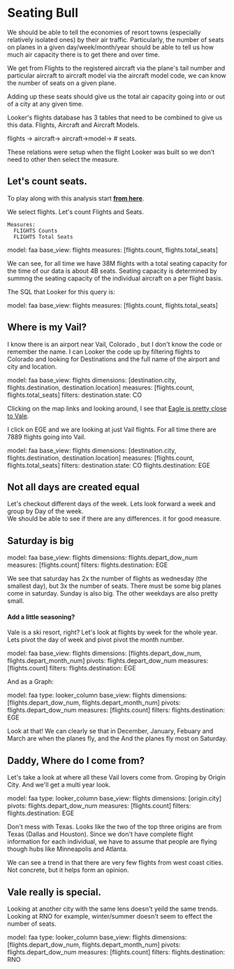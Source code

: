 # Seating Bull

We should be able to tell the economies of resort towns (especially relatively isolated ones) by their air traffic. 
Particularly, the number of seats on planes in a given day/week/month/year should be able to tell us how 
much air capacity there is to get there and over time.


We get from Flights to the registered aircraft via the plane's tail number and particular aircraft to 
aircraft model via the aircraft model code, we can know the number of seats on a given plane. 

Adding up these seats should give us the total air capacity going into or out of a city at any given
time.

Looker's flights database has 3 tables that need to be combined to give us this data. Flights, Aircraft and 
Aircraft Models.

flights -> aircraft-> aircraft->model-> # seats.

These relations were setup when the flight Looker was built so we don't need to other then select 
the measure.

## Let's count seats.

To play along with this analysis  start **[from here](/explore/faa/flights)**.

We select flights.  Let's count Flights and Seats.

    Measures:
      FLIGHTS Counts 
      FLIGHTS Total Seats
      

<look height="100" width="300">
  model: faa
  base_view: flights
  measures: [flights.count, flights.total_seats]
</look>

We can see, for all time we have 38M flights with a total seating capacity for the time of our data is about 
4B seats. Seating capacity is determined by summng the seating capacity of the individual aircraft on
a per flight basis.

The SQL that Looker for this query is:

<sql height="200" width="100%">
  model: faa
  base_view: flights
  measures: [flights.count, flights.total_seats]
</sql>


## Where is my Vail?

I know there is an airport near Vail, Colorado , but I don't know the code or remember the name. I can 
Looker the code up by filtering flights to Colorado and looking for Destinations and the full name of the 
airport and city and location.

<look height="250" width="100%">
  model: faa
  base_view: flights
  dimensions: [destination.city, flights.destination, destination.location]
  measures: [flights.count, flights.total_seats]
  filters:
    destination.state: CO
</look>


Clicking on the map links and looking around, I see that [Eagle is pretty close to Vale](http://osm.org/go/T2ABCb--?node=106849952).

I click on EGE and we are looking at just Vail flights. For all time there are 7889 flights going into Vail.

<look height="175" width="100%">
  model: faa
  base_view: flights
  dimensions: [destination.city, flights.destination, destination.location]
  measures: [flights.count, flights.total_seats]
  filters:
    destination.state: CO
    flights.destination: EGE
</look>



## Not all days are created equal

Let's checkout different days of the week.  Lets look forward a week and group by Day of the week.  
We should be able to see if there are any differences. 
it for good measure.

## Saturday is big

<look height="250" width="100%">
  model: faa
  base_view: flights
  dimensions: flights.depart_dow_num
  measures: [flights.count]
  filters:
    flights.destination: EGE
</look>


We see that saturday has 2x the number of flights as wednesday (the smallest day), but 3x the number of seats.  There must be some big planes come in saturday.  Sunday is also big.  The other weekdays are also pretty small.


#### Add a little seasoning?

Vale is a ski resort, right?  Let's look at flights by week for the whole year.  Lets pivot the day of week and pivot 
pivot the month number.


<look height="350" width="100%">
  model: faa
  base_view: flights
  dimensions: [flights.depart_dow_num, flights.depart_month_num]
  pivots: flights.depart_dow_num
  measures: [flights.count]
  filters:
    flights.destination: EGE
</look>


And as a Graph:

<look height="350" width="100%">
  model: faa
  type: looker_column
  base_view: flights
  dimensions: [flights.depart_dow_num, flights.depart_month_num]
  pivots: flights.depart_dow_num
  measures: [flights.count]
  filters:
    flights.destination: EGE
</look>


Look at that!  We can clearly se that in December, January, Febuary and March are when the planes fly, and the
And the planes fly most on Saturday.

## Daddy, Where do I come from?

Let's take a look at where all these Vail lovers come from.  Groping by Origin City.  And we'll get a multi year look.

<look height="350" width="100%">
  model: faa
  type: looker_column
  base_view: flights
  dimensions: [origin.city]
  pivots: flights.depart_dow_num
  measures: [flights.count]
  filters:
    flights.destination: EGE
</look>


Don't mess with Texas.  Looks like the two of the top three origins are from Texas (Dallas and Houston).  Since we don't have complete flight information for each individual, we have to assume that people are flying though hubs like Minneapolis and Atlanta.  

We can see a trend in that there are very few flights from west coast cities.  Not concrete, but it helps form an opinion.

## Vale really is special.

Looking at another city with the same lens doesn't yeild the same trends.  Looking at RNO for example, 
winter/summer doesn't seem to effect the number of seats.

<look height="350" width="100%">
  model: faa
  type: looker_column
  base_view: flights
  dimensions: [flights.depart_dow_num, flights.depart_month_num]
  pivots: flights.depart_dow_num
  measures: [flights.count]
  filters:
    flights.destination: RNO
</look>




